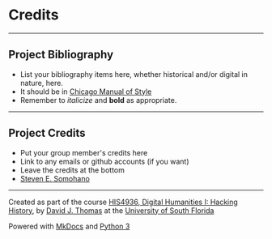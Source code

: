 # Credits

---

## Project Bibliography

* List your bibliography items here, whether historical and/or digital in nature, here.
* It should be in [Chicago Manual of Style](chicagomanualofstyle.org)
* Remember to *italicize* and **bold** as appropriate.

---

## Project Credits

* Put your group member's credits here
* Link to any emails or github accounts (if you want)
* Leave the credits at the bottom
* [Steven E. Somohano](mailto:dubcsomo11@gmail.com)
---

Created as part of the course [HIS4936, Digital Humanities I: Hacking History](https://hacking-history.readthedocs.io), by [David J. Thomas](https://github.com/thePortus) at the [University of South Florida](https://www.usf.edu)

Powered with [MkDocs](https://mkdocs.org) and [Python 3](https://python.org)
